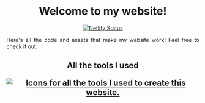 <h1 align="center">
Welcome to my website!
</h1>
<p align="center">
<a href="https://app.netlify.com/projects/samhart/deploys"><img src="https://api.netlify.com/api/v1/badges/6d23a48e-96c0-4360-9cf1-1266674eef1f/deploy-status" alt="Netlify Status"></a>
</p>
<p align="justify">
Here&#39;s all the code and assets that make my website work! Feel free to check it out.
</p>

<h2 align="center">
All the tools I used
<p align="center">
  <a href="https://skillicons.dev">
    <img src="https://skillicons.dev/icons?i=astro,cloudflare,ai,netlify,tailwind,webstorm" alt="Icons for all the tools I used to create this website." />
  </a>
</p>
</h2>
